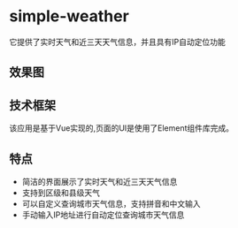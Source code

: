 # simple-weather
它提供了实时天气和近三天天气信息，并且具有IP自动定位功能

## 效果图

## 技术框架
该应用是基于Vue实现的,页面的UI是使用了Element组件库完成。

## 特点
* 简洁的界面展示了实时天气和近三天天气信息
* 支持到区级和县级天气
* 可以自定义查询城市天气信息，支持拼音和中文输入
* 手动输入IP地址进行自动定位查询城市天气信息

